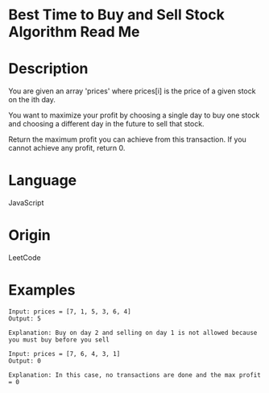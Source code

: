 # Best Time to Buy and Sell Stock Algorithm Read Me

# Description

You are given an array 'prices' where prices[i] is the price of a given stock on the ith day.

You want to maximize your profit by choosing a single day to buy one stock and choosing a different day in the future to sell that stock.

Return the maximum profit you can achieve from this transaction.  If you cannot achieve any profit, return 0.

# Language

JavaScript

# Origin

LeetCode

# Examples

```
Input: prices = [7, 1, 5, 3, 6, 4]
Output: 5

Explanation: Buy on day 2 and selling on day 1 is not allowed because you must buy before you sell
```

```
Input: prices = [7, 6, 4, 3, 1]
Output: 0

Explanation: In this case, no transactions are done and the max profit = 0
```